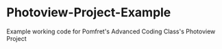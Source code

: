 # Photoview-Project-Example
Example working code for Pomfret's Advanced Coding Class's Photoview Project

